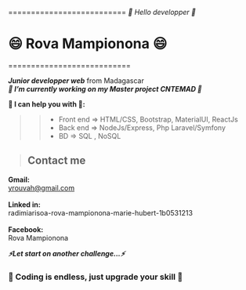 ==========================
  *👋 Hello developper 👋* 
#  😄 Rova Mampionona 😄
===========================

***Junior developper web*** from Madagascar  
***🔭 I’m currently working on my Master project  CNTEMAD 🔭*** 


**🌱 I can help you with 📄:**  
>> - Front end => HTML/CSS, Bootstrap, MaterialUI, ReactJs  
>> - Back end => NodeJs/Express, Php Laravel/Symfony  
>> - BD => SQL , NoSQL  

> ## Contact me

**Gmail:** \
 yrouvah@gmail.com <br>  
**Linked in:** \
  radimiarisoa-rova-mampionona-marie-hubert-1b0531213 <br>  
**Facebook:** \
  Rova Mampionona <br>  

***⚡Let start on another challenge...⚡***

### 📄 Coding is endless, just upgrade your skill 📄 ###
